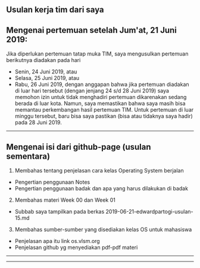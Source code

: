 Usulan kerja tim dari saya
---
Mengenai pertemuan setelah Jum'at, 21 Juni 2019:
---
Jika diperlukan pertemuan tatap muka TIM, saya mengusulkan pertemuan berikutnya diadakan pada hari
  * Senin, 24 Juni 2019, atau
  * Selasa, 25 Juni 2019, atau
  * Rabu, 26 Juni 2019,
dengan anggapan bahwa jika pertemuan diadakan di luar hari tersebut (dengan jenjang 24 s/d 28 Juni 2019)
saya memohon izin untuk tidak menghadiri pertemuan dikarenakan sedang berada di luar kota. Namun, saya memastikan
bahwa saya masih bisa memantau perkembangan hasil pertemuan TIM.
Untuk pertemuan di luar minggu tersebut, baru bisa saya pastikan (bisa atau tidaknya saya hadir) pada 28 Juni 2019.
---
Mengenai isi dari github-page (usulan sementara)
---
1. Membahas tentang penjelasan cara kelas Operating System berjalan
  * Pengertian penggunaan Notes
  * Pengertian penggunaan badak dan apa yang harus dilakukan di badak
2. Membahas materi Week 00 dan Week 01
  * Subbab saya tampilkan pada berkas 2019-06-21-edwardpartogi-usulan-15.md
3. Membahas sumber-sumber yang disediakan kelas OS untuk mahasiswa
  * Penjelasan apa itu link os.vlsm.org
  * Penjelasan github yg menyediakan pdf-pdf materi
---
---
